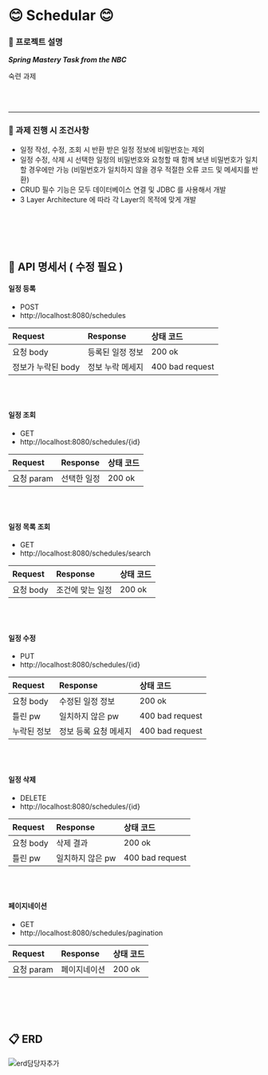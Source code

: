 

# 😊  Schedular 😊

### 📌 프로젝트 설명
***Spring Mastery Task from the NBC***

숙련 과제

<br></br>

---

### 📌 과제 진행 시 조건사항
*	일정 작성, 수정, 조회 시 반환 받은 일정 정보에 비밀번호는 제외
*	일정 수정, 삭제 시 선택한 일정의 비밀번호와 요청할 때 함께 보낸 비밀번호가 일치할 경우에만 가능 (비밀번호가 일치하지 않을 경우 적절한 오류 코드 및 메세지를 반환)
*	CRUD 필수 기능은 모두 데이터베이스 연결 및 JDBC 를 사용해서 개발
*	3 Layer Architecture 에 따라 각 Layer의 목적에 맞게 개발

<br></br>
---

## 📝 API 명세서 ( 수정 필요 )

#### 일정 등록
- POST
-  http://localhost:8080/schedules

|  Request | Response | 상태 코드 |
|:---|:---|:---|
 |요청 body  | 등록된 일정 정보 | 200 ok |
 |정보가 누락된 body  | 정보 누락 메세지 | 400 bad request |

<br></br>

#### 일정 조회
- GET
-  http://localhost:8080/schedules/{id} 

| Request | Response | 상태 코드 |
|:---|:---|:---|
| 요청 param | 선택한 일정 |200 ok |

<br></br>

#### 일정 목록 조회
- GET
- http://localhost:8080/schedules/search

| Request | Response | 상태 코드 |
|:---|:---|:---|
|요청 body  | 조건에 맞는 일정 | 200 ok |

<br></br>

#### 일정 수정
- PUT
-  http://localhost:8080/schedules/{id} 

 | Request | Response | 상태 코드 |
|:---|:---|:---|
 |요청 body | 수정된 일정 정보 |200 ok |
 |틀린 pw  | 일치하지 않은 pw |400 bad request |
 |누락된 정보 | 정보 등록 요청 메세지 |400 bad request |

<br></br>

#### 일정 삭제
- DELETE
-  http://localhost:8080/schedules/{id}

| Request | Response | 상태 코드 |
|:---|:---|:---|
 |요청 body  | 삭제 결과 |200 ok |
 |틀린 pw  | 일치하지 않은 pw |400 bad request|

<br></br>

#### 페이지네이션
- GET
- http://localhost:8080/schedules/pagination 

 | Request | Response | 상태 코드 |
|:---|:---|:---|
 |요청 param  | 페이지네이션 |200 ok |

<br></br>
---
## 📋 ERD





![erd담당자추가](https://github.com/user-attachments/assets/85e845e1-8ea4-4558-912f-c58ab2f29511)
